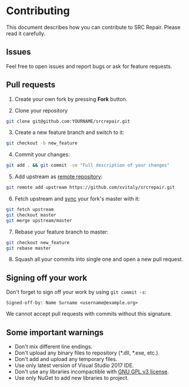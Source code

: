 # Contributing

This document describes how you can contribute to SRC Repair. Please read it carefully.

## Issues

Feel free to open issues and report bugs or ask for feature requests.

## Pull requests

 1. Create your own fork by pressing **Fork** button.
 
 2. Clone your repository
 ```bash
 git clone git@github.com:YOURNAME/srcrepair.git
 ```
 
 3. Create a new feature branch and switch to it:
 ```bash
 git checkout -b new_feature
 ```
 
 4. Commit your changes:
 ```bash
 git add . && git commit -sm "Full description of your changes"
 ```
 
 5. Add upstream as [remote repository](https://help.github.com/articles/configuring-a-remote-for-a-fork/):
 ```bash
 git remote add upstream https://github.com/xvitaly/srcrepair.git
 ```
 
 6. Fetch upstream and [sync](https://help.github.com/articles/syncing-a-fork/) your fork's master with it:
 ```bash
 git fetch upstream
 git checkout master
 git merge upstream/master
 ```
 
 7. Rebase your feature branch to master:
 ```bash
 git checkout new_feature
 git rebase master
 ```
 
 8. Squash all your commits into single one and open a new pull request.

## Signing off your work

Don't forget to sign off your work by using `git commit -s`:
```
Signed-off-by: Name Surname <username@example.org>
```

We cannot accept pull requests with commits without this signature.

## Some important warnings

 * Don't mix different line endings.
 * Don't upload any binary files to repository (*.dll, *.exe, etc.).
 * Don't add and upload any temporary files.
 * Use only latest version of Visual Studio 2017 IDE.
 * Don't use any libraries incompactible with [GNU GPL v3 license](../COPYING).
 * Use only NuGet to add new libraries to project.
